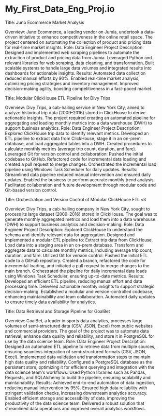 # My_First_Data_Eng_Proj.io
Title: Juno Ecommerce Market Analysis

Overview: Juno Ecommerce, a leading vendor on Jumia, undertook a data-driven initiative to enhance competitiveness in the online retail space. The project centered on automating the collection of product and pricing data for real-time market insights.
Role: Data Engineer
Project Description: Designed and implemented web scraping pipelines to automate the extraction of product and pricing data from Jumia. Leveraged Python and relevant libraries for web scraping, data cleaning, and transformation. Built scalable systems to handle large data volumes and integrated results into dashboards for actionable insights.
Results:
Automated data collection reduced manual efforts by 90%.
Enabled real-time market analysis, optimizing pricing strategies and inventory management.
Improved decision-making agility, boosting competitiveness in a fast-paced market.


Title: Modular ClickHouse ETL Pipeline for Divy Trips

Overview: Divy Trips, a cab-hailing service in New York City, aimed to analyze historical trip data (2009–2016) stored in ClickHouse to derive actionable insights. The project required creating an automated pipeline for aggregating and loading monthly metrics into a data warehouse (DWH) to support business analytics.
Role: Data Engineer
Project Description:
Explored ClickHouse trip data to identify relevant metrics.
Developed an ETL pipeline to extract data from ClickHouse, stage it in an on-prem database, and load aggregated tables into a DWH.
Created procedures to calculate monthly metrics (average trip count, duration, and fare).
Leveraged Git for version control and collaboration:
Pushed the initial codebase to GitHub.
Refactored code for incremental data loading and created a pull request to merge changes.
Orchestrated the incremental load pipeline using Windows Task Scheduler for daily updates.
Results:
Streamlined data pipeline reduced manual intervention and ensured daily updates.
Enabled the business to perform accurate monthly trend analysis.
Facilitated collaboration and future development through modular code and Git-based version control.


Title: Orchestration and Version Control of Modular ClickHouse ETL v3

Overview: Divy Trips, a cab-hailing company in New York City, sought to process its large dataset (2009–2016) stored in ClickHouse. The goal was to generate monthly aggregated metrics and load them into a data warehouse (DWH) to support business analytics and decision-making.
Role: Data Engineer
Project Description:
Explored ClickHouse to understand the schema and identify relevant data for aggregation.
Designed and implemented a modular ETL pipeline to:
Extract trip data from ClickHouse.
Load data into a staging area in an on-prem database.
Transform and aggregate data to calculate monthly metrics, including average trip count, duration, and fare.
Utilized Git for version control:
Pushed the initial ETL code to a GitHub repository.
Created a branch, refactored the code for incremental loading, and initiated a pull request to merge changes to the main branch.
Orchestrated the pipeline for daily incremental data loads using Windows Task Scheduler, ensuring up-to-date metrics.
Results:
Developed an efficient ETL pipeline, reducing manual effort and data processing time.
Delivered actionable monthly insights to support strategic decision-making.
Established a modular and version-controlled codebase, enhancing maintainability and team collaboration.
Automated daily updates to ensure timely data availability for analytics.


Title: Data Retrieval and Storage Pipeline for GoalBet

Overview: GoalBet, a leader in sports data analytics, processes large volumes of semi-structured data (CSV, JSON, Excel) from public websites and commercial providers. The goal of the project was to automate data retrieval, enhance data quality and reliability, and store it in PostgreSQL for use by the data science team.
Role: Data Engineer
Project Description:
Designed an automated ETL pipeline to retrieve data from multiple sources, ensuring seamless integration of semi-structured formats (CSV, JSON, Excel).
Implemented data validation and transformation steps to maintain high data quality and reliability.
Configured a PostgreSQL database as the persistent store, optimizing it for efficient querying and integration with the data science team's workflows.
Used Python libraries such as Pandas, Requests, and SQLAlchemy to build the pipeline, ensuring scalability and maintainability.
Results:
Achieved end-to-end automation of data ingestion, reducing manual intervention by 95%.
Ensured high data reliability with stringent validation checks, increasing downstream analytics accuracy.
Enabled efficient storage and accessibility of data, improving the productivity of the data science team.
Delivered a robust solution that streamlined data operations and improved overall analytics workflows.
